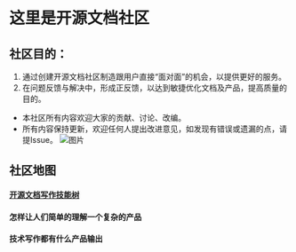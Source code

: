 # 这里是开源文档社区
## 社区目的：
1. 通过创建开源文档社区制造跟用户直接“面对面”的机会，以提供更好的服务。
2. 在问题反馈与解决中，形成正反馈，以达到敏捷优化文档及产品，提高质量的目的。
-   本社区所有内容欢迎大家的贡献、讨论、改编。
-   所有内容保持更新，欢迎任何人提出改进意见，如发现有错误或遗漏的点，请提Issue。
![图片](https://user-images.githubusercontent.com/34495675/203730687-b4188adc-9175-4e1c-b041-95cf220c23e4.png)

## 社区地图
#### [开源文档写作技能树](https://github.com/Bingboom/Creating-Awesome-Docs/blob/main/Technical%20Writing%20Skills) 
#### 怎样让人们简单的理解一个复杂的产品
#### 技术写作都有什么产品输出
